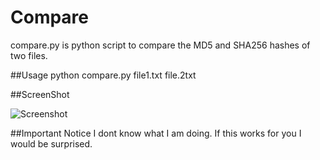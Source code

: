 
# Compare
compare.py is python script to compare the MD5 and SHA256 hashes of two files. 

##Usage
python compare.py file1.txt file.2txt

##ScreenShot

![Screenshot](http://static.ow.ly/photos/normal/bTwBJ.jpg)

##Important Notice
I dont know what I am doing.  If this works for you I would be surprised. 
